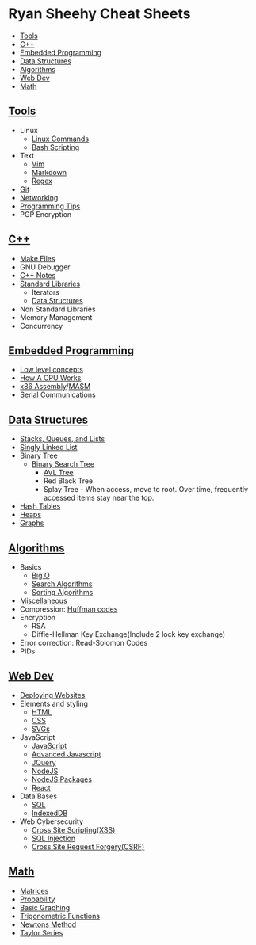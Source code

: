 # Ryan Sheehy Cheat Sheets

<!-- TOC -->

- [Tools](#tools)
- [C++](#c)
- [Embedded Programming](#embedded-programming)
- [Data Structures](#data-structures)
- [Algorithms](#algorithms)
- [Web Dev](#web-dev)
- [Math](#math)

<!-- /TOC -->

## [Tools](#ryan-sheehy-cheat-sheets)
- Linux
	- [Linux Commands](./Tools/Linux/linux_commands.md)
	- [Bash Scripting](./Tools/Linux/bash_scripting.md)
- Text
	- [Vim](./Tools/vim.md)
	- [Markdown](./Tools/markdown.md)
	- [Regex](./Tools/regex.md)
- [Git](./Tools/git.md)
- [Networking](./Tools/networking.md)
- [Programming Tips](./Tools/programming_tips.md)
- PGP Encryption

## [C++](#ryan-sheehy-cheat-sheets)
- [Make Files](./C++/make_files.md)
- GNU Debugger
- [C++ Notes](./C++/cpp.md)
- [Standard Libraries](./C++/cpp_standard_libraries.md)
	- Iterators
	- [Data Structures](./C++/cpp_data_structures.md)
- Non Standard Libraries
- Memory Management
- Concurrency

## [Embedded Programming](#ryan-sheehy-cheat-sheets)
- [Low level concepts](./Embedded_Programming/low_level_concepts.md)
- [How A CPU Works](./Embedded_Programming/How_A_CPU_Works/how_a_cpu_works.md)
- [x86 Assembly](./Embedded_Programming/x86_assembly.md)/[MASM](./Embedded_Programming/masm.md)
- [Serial Communications](./Embedded_Programming/serial_communication.md)

## [Data Structures](#ryan-sheehy-cheat-sheets)
- [Stacks, Queues, and Lists](./Data_Structures/stacks_queues_and_lists.md)
- [Singly Linked List](./Data_Structures/singly_linked_list.md)
- [Binary Tree](./Data_Structures/binary_tree.md)
	- [Binary Search Tree](./Data_Structures/binary_search_trees.md)
		- [AVL Tree](./Data_Structures/avl_tree.md)
		- Red Black Tree
		- Splay Tree - When access, move to root. Over time, frequently accessed items stay near the top.
- [Hash Tables](./Data_Structures/hash_tables.md)
- [Heaps](./Data_Structures/heaps.md)
- [Graphs](./Data_Structures/graphs.md)

## [Algorithms](#ryan-sheehy-cheat-sheets)
- Basics
	- [Big O](./Algorithms/big_o_notation.md)
	- [Search Algorithms](./Algorithms/search.md)
	- [Sorting Algorithms](./Algorithms/sorting.md)
- [Miscellaneous](./Algorithms/miscellaneous.md)
- Compression: [Huffman codes](./Algorithms/huffman_codes.md)
- Encryption
	- RSA
	- Diffie-Hellman Key Exchange(Include 2 lock key exchange)
- Error correction: Read-Solomon Codes
- PIDs

## [Web Dev](#ryan-sheehy-cheat-sheets)
- [Deploying Websites](./Web_Dev/deploying_websites.md)
- Elements and styling
	- [HTML](./Web_Dev/html.md)
	- [CSS](./Web_Dev/css.md)
	- [SVGs](./Web_Dev/svgs.md)
- JavaScript
	- [JavaScript](./Web_Dev/javascript.md)
	- [Advanced Javascript](./Web_Dev/advanced_javascript.md)
	- [JQuery](./Web_Dev/jquery.md)
	- [NodeJS](./Web_Dev/nodejs.md)
	- [NodeJS Packages](./Web_Dev/nodejs_packages.md)
	- [React](./Web_Dev/react.md)
- Data Bases
	- [SQL](./Web_Dev/sql.md)
	- [IndexedDB](./Web_Dev/indexedDB.md)
- Web Cybersecurity
	- [Cross Site Scripting(XSS)](./Web_Dev/cross_site_scripting.md)
	- [SQL Injection](./Web_Dev/sql_injection.md)
	- [Cross Site Request Forgery(CSRF)](./Web_Dev/cross_site_request_forgery.md)

## [Math](#ryan-sheehy-cheat-sheets)
- [Matrices](./Math/matrices.md)
- [Probability](./Math/Probability/probability.md)
- [Basic Graphing](./Math/Basic_Graphing/basic_graphing.md)
- [Trigonometric Functions](./Math/trigonometric_functions.md)
- [Newtons Method](./Algorithms/Newtons_Method/newtons_method.md)
- [Taylor Series](./Algorithms/Taylor_Series/taylor_series.md)